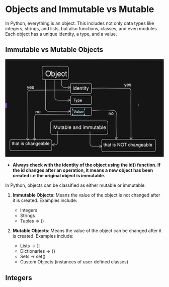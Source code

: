 # Objects and Immutable vs Mutable

In Python, everything is an object. This includes not only data types like integers, strings, and lists, but also functions, classes, and even modules. Each object has a unique identity, a type, and a value.

## Immutable vs Mutable Objects

![alt text]({AE132995-90BB-48B5-B07E-3D509CF8D418}.png)

- **Always check with the identity of the object using the id() function. If the id changes after an operation, it means a new object has been created i.e the original object is immutable.**

In Python, objects can be classified as either mutable or immutable:

1. **Immutable Objects**: Means the value of the object is not changed after it is created. Examples include:
   - Integers
   - Strings
   - Tuples => ()

2. **Mutable Objects**: Means the value of the object can be changed after it is created. Examples include:
   - Lists -> []
   - Dictionaries -> {}
   - Sets -> set()
   - Custom Objects (instances of user-defined classes)

## Integers



